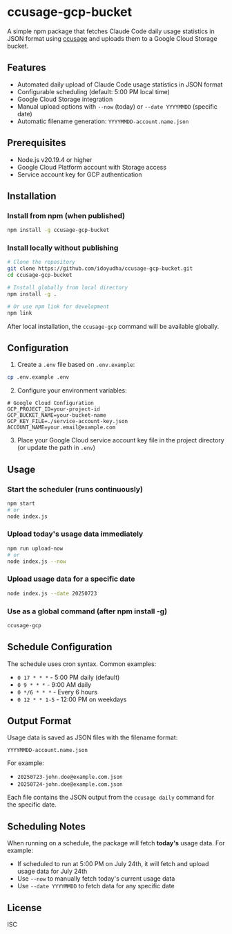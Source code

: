 # ccusage-gcp-bucket

A simple npm package that fetches Claude Code daily usage statistics in JSON format using [ccusage](https://www.npmjs.com/package/ccusage) and uploads them to a Google Cloud Storage bucket.

## Features

- Automated daily upload of Claude Code usage statistics in JSON format
- Configurable scheduling (default: 5:00 PM local time)
- Google Cloud Storage integration
- Manual upload options with `--now` (today) or `--date YYYYMMDD` (specific date)
- Automatic filename generation: `YYYYMMDD-account.name.json`

## Prerequisites

- Node.js v20.19.4 or higher
- Google Cloud Platform account with Storage access
- Service account key for GCP authentication

## Installation

### Install from npm (when published)

```bash
npm install -g ccusage-gcp-bucket
```

### Install locally without publishing

```bash
# Clone the repository
git clone https://github.com/idoyudha/ccusage-gcp-bucket.git
cd ccusage-gcp-bucket

# Install globally from local directory
npm install -g .

# Or use npm link for development
npm link
```

After local installation, the `ccusage-gcp` command will be available globally.

## Configuration

1. Create a `.env` file based on `.env.example`:

```bash
cp .env.example .env
```

2. Configure your environment variables:

```env
# Google Cloud Configuration
GCP_PROJECT_ID=your-project-id
GCP_BUCKET_NAME=your-bucket-name
GCP_KEY_FILE=./service-account-key.json
ACCOUNT_NAME=your.email@example.com
```

3. Place your Google Cloud service account key file in the project directory (or update the path in `.env`)

## Usage

### Start the scheduler (runs continuously)

```bash
npm start
# or
node index.js
```

### Upload today's usage data immediately

```bash
npm run upload-now
# or
node index.js --now
```

### Upload usage data for a specific date

```bash
node index.js --date 20250723
```

### Use as a global command (after npm install -g)

```bash
ccusage-gcp
```

## Schedule Configuration

The schedule uses cron syntax. Common examples:

- `0 17 * * *` - 5:00 PM daily (default)
- `0 9 * * *` - 9:00 AM daily
- `0 */6 * * *` - Every 6 hours
- `0 12 * * 1-5` - 12:00 PM on weekdays

## Output Format

Usage data is saved as JSON files with the filename format:
```
YYYYMMDD-account.name.json
```

For example:
- `20250723-john.doe@example.com.json`
- `20250724-john.doe@example.com.json`

Each file contains the JSON output from the `ccusage daily` command for the specific date.

## Scheduling Notes

When running on a schedule, the package will fetch **today's** usage data. For example:
- If scheduled to run at 5:00 PM on July 24th, it will fetch and upload usage data for July 24th
- Use `--now` to manually fetch today's current usage data
- Use `--date YYYYMMDD` to fetch data for any specific date

## License

ISC
